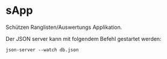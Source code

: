 # sApp
Schützen Ranglisten/Auswertungs Applikation.


Der JSON server kann mit folgendem Befehl gestartet werden:

```shell
json-server --watch db.json
```
